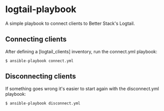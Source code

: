 # logtail-playbook

A simple playbook to connect clients to Better Stack's Logtail.

## Connecting clients

After defining a [logtail_clients] inventory, run the connect.yml playbook:

`$ ansible-playbook connect.yml`


## Disconnecting clients

If something goes wrong it's easier to start again with the disconnect.yml playbook:

`$ ansible-playbook disconnect.yml`
